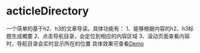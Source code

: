 acticleDirectory
================
一个简单的基于h2、h3的文章导读。具体功能有：
1、能够根据内容的h2、h3标题生成概要
2、点击导航目录，会定位到相应的内容区域
3、滚动页面查看内容时，导航目录会实时显示所在的位置
具体效果可查看[Demo](http://yichao.me/articleDirectory/)

